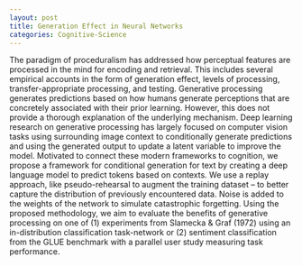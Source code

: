 ```yaml
---
layout: post
title: Generation Effect in Neural Networks
categories: Cognitive-Science
---
```


The paradigm of proceduralism has addressed how perceptual features are processed in the mind for encoding and retrieval. This includes several empirical accounts in the form of generation effect, levels of processing, transfer-appropriate processing, and testing. Generative processing generates predictions based on how humans generate perceptions that are concretely associated with their prior learning. However, this does not provide a thorough explanation of the underlying mechanism. Deep learning research on generative processing has largely focused on computer vision tasks using surrounding image context to conditionally generate predictions and using the generated output to update a latent variable to improve the model. Motivated to connect these modern frameworks to cognition, we propose a framework for conditional generation for text by creating a deep language model to predict tokens based on contexts. We use a replay approach, like pseudo-rehearsal to augment the training dataset – to better capture the distribution of previously encountered data. Noise is added to the weights of the network to simulate catastrophic forgetting. Using the proposed methodology, we aim to evaluate the benefits of generative processing on one of (1) experiments from Slamecka & Graf (1972) using an in-distribution classification task-network or (2) sentiment classification from the GLUE benchmark with a parallel user study measuring task performance.
